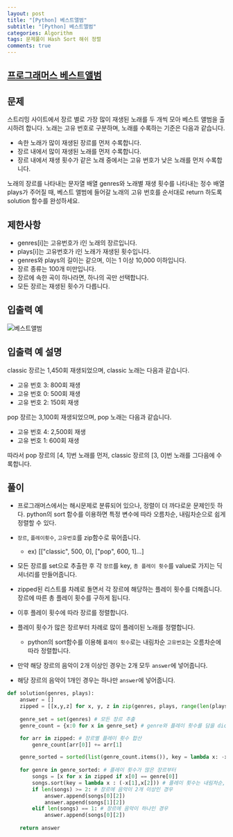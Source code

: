 ```yaml
---  
layout: post  
title: "[Python] 베스트앨범"  
subtitle: "[Python] 베스트앨범"  
categories: Algorithm
tags: 문제풀이 Hash Sort 해쉬 정렬
comments: true  
---  
```


## [프로그래머스 베스트앨범](https://programmers.co.kr/learn/courses/30/lessons/42579)

## 문제

스트리밍 사이트에서 장르 별로 가장 많이 재생된 노래를 두 개씩 모아 베스트 앨범을 출시하려 합니다. 노래는 고유 번호로 구분하며, 노래를 수록하는 기준은 다음과 같습니다.

- 속한 노래가 많이 재생된 장르를 먼저 수록합니다.
- 장르 내에서 많이 재생된 노래를 먼저 수록합니다.
- 장르 내에서 재생 횟수가 같은 노래 중에서는 고유 번호가 낮은 노래를 먼저 수록합니다.
  
노래의 장르를 나타내는 문자열 배열 genres와 노래별 재생 횟수를 나타내는 정수 배열 plays가 주어질 때, 베스트 앨범에 들어갈 노래의 고유 번호를 순서대로 return 하도록 solution 함수를 완성하세요.

## 제한사항

- genres[i]는 고유번호가 i인 노래의 장르입니다.
- plays[i]는 고유번호가 i인 노래가 재생된 횟수입니다.
- genres와 plays의 길이는 같으며, 이는 1 이상 10,000 이하입니다.
- 장르 종류는 100개 미만입니다.
- 장르에 속한 곡이 하나라면, 하나의 곡만 선택합니다.
- 모든 장르는 재생된 횟수가 다릅니다.


## 입출력 예

![베스트앨범](https://yunsikus.github.io/assets/img/post_img/베스트앨범.jpg)

## 입출력 예 설명

classic 장르는 1,450회 재생되었으며, classic 노래는 다음과 같습니다.

- 고유 번호 3: 800회 재생
- 고유 번호 0: 500회 재생
- 고유 번호 2: 150회 재생

pop 장르는 3,100회 재생되었으며, pop 노래는 다음과 같습니다.

- 고유 번호 4: 2,500회 재생
- 고유 번호 1: 600회 재생

따라서 pop 장르의 [4, 1]번 노래를 먼저, classic 장르의 [3, 0]번 노래를 그다음에 수록합니다.

## 풀이
- 프로그래머스에서는 해시문제로 분류되어 있으나, 정렬이 더 까다로운 문제인듯 하다. python의 sort 함수를 이용하면 특정 변수에 따라 오름차순, 내림차순으로 쉽게 정렬할 수 있다. 

- `장르`, `플레이횟수`, `고유번호`를 zip함수로 묶어줍니다. 
  - ex) [["classic", 500, 0], ["pop", 600, 1]...]
- 모든 장르를 set으로 추출한 후 각 `장르`를 key, `총 플레이 횟수`를 value로 가지는 딕셔너리를 만들어줍니다. 
- zipped된 리스트를 차례로 돌면서 각 장르에 해당하는 플레이 횟수를 더해줍니다. 장르에 따른 총 플레이 횟수를 구하게 됩니다. 
- 이후 플레이 횟수에 따라 장르를 정렬합니다. 
- 플레이 횟수가 많은 장르부터 차례로 많이 플레이된 노래를 정렬합니다. 
  - python의 sort함수를 이용해 `플레이 횟수`로는 내림차순 `고유번호`는 오름차순에 따라 정렬합니다. 
- 만약 해당 장르의 음악이 2개 이상인 경우는 2개 모두 `answer`에 넣어줍니다. 
- 해당 장르의 음악이 1개인 경우는 하나만 `answer`에 넣어줍니다. 



```python
def solution(genres, plays):
    answer = []
    zipped = [[x,y,z] for x, y, z in zip(genres, plays, range(len(plays)))]
    
    genre_set = set(genres) # 모든 장르 추출
    genre_count = {x:0 for x in genre_set} # genre와 플레이 횟수를 담을 dictionary 생성

    for arr in zipped: # 장르별 플레이 횟수 합산
        genre_count[arr[0]] += arr[1]

    genre_sorted = sorted(list(genre_count.items()), key = lambda x: -x[1]) # 플레이 횟수에 따라 장르 정렬
    
    for genre in genre_sorted: # 플레이 횟수가 많은 장르부터
        songs = [x for x in zipped if x[0] == genre[0]]
        songs.sort(key = lambda x : (-x[1],x[2])) # 플레이 횟수는 내림차순, 인덱스는 오름차순에 따라 정렬
        if len(songs) >= 2: # 장르에 음악이 2개 이상인 경우
            answer.append(songs[0][2])
            answer.append(songs[1][2])
        elif len(songs) == 1: # 장르에 음악이 하나인 경우
            answer.append(songs[0][2])
        
    return answer
```